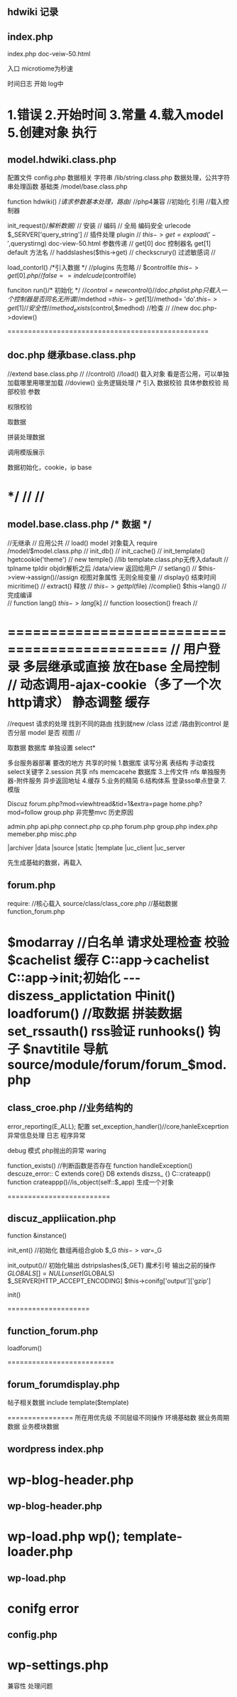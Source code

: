
hdwiki
记录 
---------------------------------
index.php
-----------------------------------
index.php
	doc-veiw-50.html

入口
microtiome为秒速

时间日志 开始 log中

1.错误
2.开始时间
3.常量
4.载入model
5.创建对象 执行
=========================================

model.hdwiki.class.php
---------------------------------------
配置文件 config.php 数据相关
字符串   /lib/string.class.php 数据处理，公共字符串处理函数
基础类  /model/base.class.php 

function hdwiki() /*请求参数基本处理，路由*/
//php4兼容
//初始化 引用
//载入控制器

init_request()/*解析数据*/
// 安装
// 编码
// 全局 编码安全 urlecode $_SERVER['query_string']
// 插件处理 plugin
// $this->get=expload('-',$querystirng) doc-view-50.html 参数传递 
// get[0] doc 控制器名  get[1] default 方法名
// haddslashes($this->get) 
// checkscrury() 过滤敏感词
// 

load_contorl() /*引入数据  */
//plugins 先忽略
// $controlfile  $this->get[0].php 
// false==indelcude($controlfile)


funciton run()/* 初始化 */
//$control = new control() //doc.php list.php  只载入一个控制器 是否同名无所谓
//$mdethod =$this->get[1]
//$method= 'do'.$this->get[1] //安全性
//method_exists($control,$medhod) //检查
//
//new doc.php->doview()

=================================================

doc.php 继承base.class.php
----------------------------
//extend base.class.php
//
//control()
//load() 载入对象  看是否公用，可以单独加载哪里用哪里加载
//doview() 业务逻辑处理
/*
引入
数据校验
具体参数校验 局部校验
参数

权限校验

取数据

拼装处理数据 

调用模版展示

数据初始化，cookie，ip base

*/
// 
//  
============================

model.base.class.php /* 数据 */
---------------------------------------------
//无继承
// 应用公共
// load() model 对象载入 require /model/$model.class.php
// init_db()
// init_cache()
// init_template() hgetcookie('theme') 
//   new temple() //lib template.class.php无传入dafault 
//   tplname tpldir objdir解析之后 /data/view 返回给用户
// setlang() 
// $this->view->assign()//assign 视图对象属性 无则全局变量
// display() 结束时间micritime()
// extract() 释放
// $this->gettpl($file)
//complie() $this->lang() //完成编译	
//	function lang() $this->lang[$k]
//	function loosection() freach
//

=============================================
// 用户登录 多层继承或直接 放在base 全局控制 
// 动态调用-ajax-cookie（多了一个次http请求）  静态调整 缓存
==============================================

//request 请求的处理 找到不同的路由 找到就new /class 过滤 /路由到control 是否分层 model 是否 视图
//

取数据 数据库 单独设置  select* 




多台服务器部署 要改的地方 共享的时候
1.数据库   读写分离  表结构  手动查找 select关键字
2.session  共享  nfs  memcacehe  数据库 
3.上传文件 nfs  单独服务器-附件服务   异步返回地址 
4.缓存
5.业务的精简 
6.结构体系 登录sso单点登录
7.模版

Discuz
forum.php?mod=viewhtread&tid=1&extra=page
home.php?mod=follow
group.php
非完整mvc 历史原因

admin.php
api.php
connect.php
cp.php
forum.php
group.php
index.php
memeber.php
misc.php

|archiver 
|data
|source
|static
|template
|uc_client
|uc_server

先生成基础的数据，再载入

forum.php
----------------------
require: //核心载入
source/class/class_core.php //基础数据
	function_forum.php

$modarray //白名单 请求处理检查 校验
$cachelist 缓存
C::app->cachelist
C::app->init;初始化 ---diszess_applictation 中init()
loadforum() //取数据 拼装数据
set_rssauth() rss验证
runhooks() 钩子
$navtitile 导航
source/module/forum/forum_$mod.php
=======================

class_croe.php //业务结构的
-------------------------
error_reporting(E_ALL);
配置
set_exception_handler()//core,hanleExceprtion 异常信息处理 日志 程序异常

debug 模式 
php抛出的异常 waring

function_exists() //判断函数是否存在
function handleException() descuze_error::
C extends core{}
DB extends diszss_ {}
C::crateapp()
function crateappp()//is_object(self::$_app) 生成一个对象

=========================

discuz_appliication.php
--------------------
function &instance()

init_ent()  //初始化
数组再组合glob $_G
$this->var =$_G

init_output()// 初始化输出 dstripslashes($_GET) 魔术引号 输出之前的操作
$GLOBALS[] =NULL unset($GLOBALS)
$_SERVER[HTTP_ACCEPT_ENCODING]
$this->conifg['output']['gzip']

init()

====================

function_forum.php
-----------------------
loadforum()

==========================

forum_forumdisplay.php
----------------
帖子相关数据
include template($template)

================
所在用优先级 不同层级不同操作 
环境基础数 
据业务周期数据 
业务模块数据 

wordpress
index.php
------------
wp-blog-header.php
=====================

wp-blog-header.php
----------------------
wp-load.php
wp();
template-loader.php
======================
wp-load.php
------------
conifg
error
===============
config.php
----------------
wp-settings.php
=================

兼容性 
处理问题
